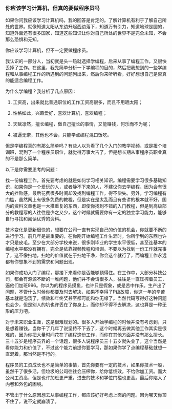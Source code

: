 ### 你应该学习计算机，但真的要做程序员吗



如果你问我应该学习计算机吗，我的回答是肯定的。了解计算机有利于了解自己所处的世界。就像知道太阳从东边升起西边落下，知道万有引力，知道地球是圆的，知道外面还有很多国家，知道这些知识让你对自己所处的世界不是完全未知，不会那么恐惧和无知。

你应该学习计算机，但不一定要做程序员。

我认识的一部分人，当初就是头一热就选择学编程，后来从事了编程工作，又很快丢掉了工作。在这里，我先简单分析一下学编程的目的，然后把我想到的一些学编程和从事编程工作的所遇到的问题列出来，然后你来听听看，好好想想自己是否真的能适合编程工作。

为什么学编程？我分析了几点原因：

1. 工资高，出来就比普通职位的工作工资高很多，而且不用晒太阳；

2. 性格如此，兴趣爱好，喜欢计算机，喜欢编程；

3. 天赋凛然，擅长编程，做自己擅长的事情，又能赚钱，何乐而不为呢；

4. 被逼无奈，其他也不会，只能学点编程混口饭吃。

但是学编程真的有那么简单吗？有些人以为看了几个入门的教学视频，或是报个培训班，混到了一个程序员职位，就觉得万事大吉了，但是想长期从事程序员职业真的不是那么简单。

以下是你需要思考的问题：

找一份编程工作，首先要考虑的就是如何学习相关知识。编程需要学习很多基础知识，如果你是一个爱玩的人，或者静不下来的人，不建议你去学编程，因为会有很大的挫败感，最后花费很多时间却没找到编程工作，得不偿失。另外，学习编程有门槛，虽然网上有很多免费的教程，但是实在是太乱而且有些讲的根本就不好，国内的资料文章也是一大推重复的东西，即使你找到不错的入门教程，但是到高级部分的教程写的人往往是少之又少，这个时候就需要你有一定的独立学习能力，能够自行寻找和阅读优秀的资料。

技术变化是更新很快的，想要在公司一直有实现自己的价值的机会，你就要不断的进行学习。前几年是最重要的，在你刚开始编程工作生涯时，你所学到的东西也许才只是皮毛。至少在大部分学校来说，很多刚毕业的学生水平很低，甚至连基本的编程水平都没有拥有，完全是依靠视频教程和培训。不要以为找到一份工作就完事了，这不像扫地，扫地的价值就在于扫地干净，你会这个就行了，而编程工作永远都有你想象不到的需求和问题出现。 

如果你成功入门了编程，那接下来看你是否能够顶得住。在工作中，大部分科技公司，都会有源源不断的一堆问题，他们并不会请很多人，往往是一直压榨着员工，逼他们加班996。你以为的程序员摸鱼，也许只是假象，或是苦中作乐。生产出了问题，不管什么时候你都要及时去解决，如果不幸得了P级故障，你这一年的辛苦基本就是泡汤了，绩效和年终奖甚至都可能和你无缘了。当然代码写得好这种问题也会少，但是别人的坑也许丢在了你身上，而你却不得不去解决，这也算是一种无形的压力吧。

对于未来职业生涯，这是很难规划的。很多人开始学编程的时候并没有考虑到，只是想着赚钱。当你干了几年了说坚持不下去了，这个时候再去做其他工作其实是很难的，因为你把大量时间花在了编程这份工作，而你在其他方面并没有那么擅长。三十五岁是程序员界的一个话题，很多人说程序员三十五岁就失业了，这个当然是看你能力和价值了，不过这个能力前提你要学习，那如果你学了点编程基础就想一直混着，那当然是不行的。

程序员的工资成长也不是简单的事情，首先你要有一定的技术，如果你技术一般，虽然干了很多活，但垃圾的公司往往会压榨你，给你低绩效，不给你加工资。而大公司工资高，但是也许加班更严重，进去的技术和学位门槛也更高。最后你陷入了内卷和外包的困境。 

不管出于什么原因想去从事编程工作，都应该好好考虑上面的问题。因为哪天你顶不住了，说不定就崩溃了。